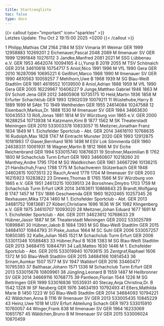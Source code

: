 ```yaml
---
title: Startrangliste
toc: false
type: docs
---
```


{{< callout type="important" icon="sparkles" >}}    
Letztes Update:  Thu Oct 2 19:15:00 2025 +0200
{{< /callout >}}

<startrangliste>
1	Philipp,Mathias	CM	2164	2184	M	SSV Vimaria 91 Weimar	GER	1999	12958883	10269201
2	Eichenauer,Pascal		2048	2089	M	Ilmenauer SV	GER	1999	12991848	10276112
3	Jandke,Manfred		2081	2021	M	SSG Lübbenau e.V.	GER	1953	4642074	10094165
4	Li,Yunqi	B	2019	2055	M	TSV Schönaich	GER	2014	34610618	10754717
5	Aniol,Nico		1991	1996	M	VfL 1990 Gera	GER	2010	16287096	10695221
6	Geißhirt,Marco		1968	1990	M	Ilmenauer SV	GER	1990	4610563	10059257
7	Mehlhorn,Uwe	B	1968	1939	M	SG Blau-Weiß Stadtilm	GER	1961	4619552	10139500
8	Aniol,Adrian		1888	1959	M	VfL 1990 Gera	GER	2005	16229967	10406227
9	Junge,Mattheo Gabriel		1946	1863	M	SV Schott Jena	GER	2012	34605908	10735175
10	Held,Martin		1936	1858	M	Erfurter Schachklub	GER	1993	12902039	10079211
11	Wüstehube,Harry	B	1889	1699	M	SAbt TG 1949 Wehlheiden	GER	1955	24614084	10247588
12	Eisenbach,Markus,Dr.		1888	1530	M	Ilmenauer SV	GER	1984	34663630	10043553
13	Röß,Jonas		1881	1814	M	SV Würzburg von 1865 e.V.	GER	2000	16288254	10713938
14	Katzmann,Kimi	B	1877	1562	M	SK Theaterstadt Meiningen	GER	2010	533003378	10833057
15	Meitzner,Jonathan Franz		1834	1849	M	1. Eichsfelder Sportclub - Abt.	GER	2014	34616110	10768635
16	Rudolph,Max		1828	1747	M	Eintracht Munster 2020	GER	1993	12912875	10181983
17	Glaser,Bernhard		1816	1498	M	ESV Lok Sömmerda	GER	1960	24638331	10061931
18	Wagner,Martin	B	1812	1666	M	SV Eiche Reichenbrand	GER	1994	533015740	10876631
19	Strohner,Maximilian	B	1762	1800	M	Schachclub Turm Erfurt	GER	1993	34660607	10218260
20	Manthey,Andre		1795	1704	M	SG Waldkirchen	GER	1961	34667296	10136215
21	Handschuh,Franz		1788	1775	M	Schachverein Stützerbach	GER	1948	34602615	10073513
22	Rauch,Arwid		1779	1704	M	Ilmenauer SV	GER	2003	16215923	10283822
23	Drewes,Thomas	B	1765	1566	M	SV Würzburg von 1865 e.V.	GER	1951	24613215	10039513
24	Boroshnev,Dmytro		1703	1759	M	Schachclub Turm Erfurt	UKR	2014	34163611	10868643
25	Brandt,Wolfgang	B	1747	1457	M	TSV 1886 Geschwenda	GER	1960	16202465	10257345
26	Rexhausen,Mika		1724	1460	M	1. Eichsfelder Sportclub - Abt.	GER	2013	34681752	10813681
27	Köberl,Christiane		1696	1636	W	SK 1982 Klingenberg e.V.	GER	1975	34610707	10093020
28	Meitzner,Johan Eduard		1677	1691	M	1. Eichsfelder Sportclub - Abt.	GER	2011	34623612	10768633
29	Hübner,Jassir		1687		M	SK Theaterstadt Meiningen	GER	2002	533025789	10899841
30	Hübner,Jakob	B	1684	1393	M	SG Blau-Weiß Stadtilm	GER	2015	34684107	10844793
31	Piske,Justus			1664	M	SC Suhl	GER	2006	533057257	10850385
32	Kaße,Julian		1645	1521	M	Schachclub Turm Erfurt	GER	2006	533011346	10588483
33	Hübner,Paul	B	1638	1383	M	SG Blau-Weiß Stadtilm	GER	2013	34684115	10844791
34	Laß,Matteo		1630	1446	M	1. Eichsfelder Sportclub - Abt.	GER	2015	533019940	10793615
35	Zentgraf,Raphael		1606	1372	M	SG Blau-Weiß Stadtilm	GER	2015	34684166	10814543
36	Sriram,Aumkar		1507	1577	M	SV 1947 Walldorf	GER	2016	33460477	10795393
37	Balthasar,Johann		1571	1336	M	Schachclub Turm Erfurt	GER	2013	533015678	10809961
38	Jüngling,Leonard	B	1559	1487	M	Heilbronner SV	GER	2014	34669116	10768775
39	Pantleon,Florian		1544	1226	M	SG Bettringen	GER	1999	533016836	10535931
40	Stecay,Anja Christina,Dr.	B	1542	1328	W	SF Neuberg	GER	1976	34634193	10792493
41	Eßers,Mathilda Marie	B	1450	1223	W	SG Blau-Weiß Stadtilm	GER	2014	34684093	10794221
42	Wäldchen,Anna	B		1116	W	Ilmenauer SV	GER	2013	533005435	10845229
43	Heinz,Uwe			1018	M	USV Erfurt Abteilung Schach	GER	1973	533015910	10760057
44	Winger,Frank			838	M	Ilmenauer SV	GER	1964	16233069	10651767
45	Wäldchen,Bruno	B			M	Ilmenauer SV	GER	2015	533006024	10870459
</startrangliste>
